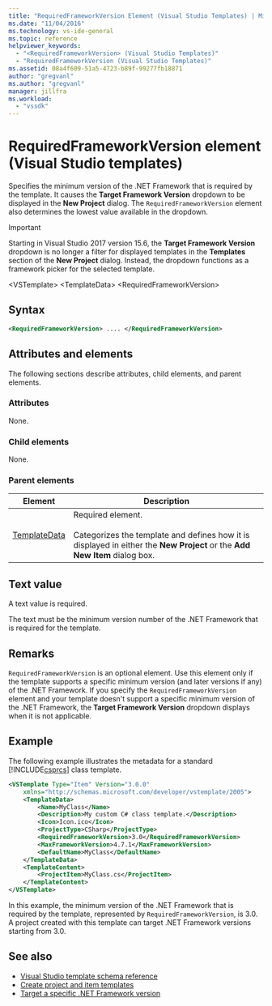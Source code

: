 ```yaml
---
title: "RequiredFrameworkVersion Element (Visual Studio Templates) | Microsoft Docs"
ms.date: "11/04/2016"
ms.technology: vs-ide-general
ms.topic: reference
helpviewer_keywords:
  - "<RequiredFrameworkVersion> (Visual Studio Templates)"
  - "RequiredFrameworkVersion (Visual Studio Templates)"
ms.assetid: 08a4f609-51a5-4723-b89f-99277fb18871
author: "gregvanl"
ms.author: "gregvanl"
manager: jillfra
ms.workload:
  - "vssdk"
---
```

# RequiredFrameworkVersion element (Visual Studio templates)

Specifies the minimum version of the .NET Framework that is required by the template. It causes the **Target Framework Version** dropdown to be displayed in the **New Project** dialog. The `RequiredFrameworkVersion` element also determines the lowest value available in the dropdown.

> [!IMPORTANT]
> Starting in Visual Studio 2017 version 15.6, the **Target Framework Version** dropdown is no longer a filter for displayed templates in the **Templates** section of the **New Project** dialog. Instead, the dropdown functions as a framework picker for the selected template.

 \<VSTemplate>
 \<TemplateData>
 \<RequiredFrameworkVersion>

## Syntax

```xml
<RequiredFrameworkVersion> .... </RequiredFrameworkVersion>
```

## Attributes and elements
 The following sections describe attributes, child elements, and parent elements.

### Attributes
 None.

### Child elements
 None.

### Parent elements

|Element|Description|
|-------------|-----------------|
|[TemplateData](../extensibility/templatedata-element-visual-studio-templates.md)|Required element.<br /><br /> Categorizes the template and defines how it is displayed in either the **New Project** or the **Add New Item** dialog box.|

## Text value
 A text value is required.

 The text must be the minimum version number of the .NET Framework that is required for the template.

## Remarks

`RequiredFrameworkVersion` is an optional element. Use this element only if the template supports a specific minimum version (and later versions if any) of the .NET Framework. If you specify the `RequiredFrameworkVersion` element and your template doesn't support a specific minimum version of the .NET Framework, the **Target Framework Version** dropdown displays when it is not applicable.

## Example

The following example illustrates the metadata for a standard [!INCLUDE[csprcs](../data-tools/includes/csprcs_md.md)] class template.

```xml
<VSTemplate Type="Item" Version="3.0.0"
    xmlns="http://schemas.microsoft.com/developer/vstemplate/2005">
    <TemplateData>
        <Name>MyClass</Name>
        <Description>My custom C# class template.</Description>
        <Icon>Icon.ico</Icon>
        <ProjectType>CSharp</ProjectType>
        <RequiredFrameworkVersion>3.0</RequiredFrameworkVersion>
        <MaxFrameworkVersion>4.7.1</MaxFrameworkVersion>
        <DefaultName>MyClass</DefaultName>
    </TemplateData>
    <TemplateContent>
        <ProjectItem>MyClass.cs</ProjectItem>
    </TemplateContent>
</VSTemplate>
```

In this example, the minimum version of the .NET Framework that is required by the template, represented by `RequiredFrameworkVersion`, is 3.0. A project created with this template can target .NET Framework versions starting from 3.0.

## See also

- [Visual Studio template schema reference](../extensibility/visual-studio-template-schema-reference.md)
- [Create project and item templates](../ide/creating-project-and-item-templates.md)
- [Target a specific .NET Framework version](../ide/visual-studio-multi-targeting-overview.md)
